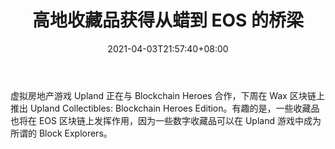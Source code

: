 ﻿---
title: "高地收藏品获得从蜡到 EOS 的桥梁"
date: 2021-04-03T21:57:40+08:00
lastmod: 2021-04-03T16:45:40+08:00
draft: false
authors: ["Kent"]
description: "虚拟房地产游戏 Upland 正在与 Blockchain Heroes 合作，下周在 Wax 区块链上推出 Upland Collectibles: Blockchain Heroes Edition。有趣的是，一些收藏品也将在 EOS 区块链上发挥作用，因为一些数字收藏品可以在 Upland 游戏中成为所谓的 Block Explorers。"
featuredImage: "upland-collectibles-get-bridge-from-wax-to-eos.png"
tags: ["Virtual World","虚拟世界","Play to Earn"]
categories: ["news"]
news: ["虚拟世界"]
weight: 
lightgallery: true
pinned: false
recommend: false
recommend1: false
---

虚拟房地产游戏 Upland 正在与 Blockchain Heroes 合作，下周在 Wax 区块链上推出 Upland Collectibles: Blockchain Heroes Edition。有趣的是，一些收藏品也将在 EOS 区块链上发挥作用，因为一些数字收藏品可以在 Upland 游戏中成为所谓的 Block Explorers。

<!--more-->

